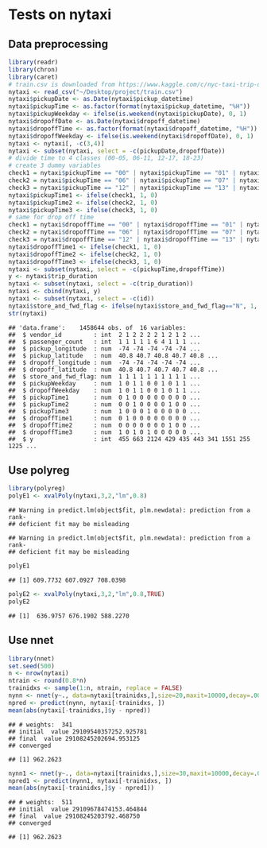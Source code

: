 Tests on nytaxi
================

Data preprocessing
------------------

``` r
library(readr)
library(chron)
library(caret)
# train.csv is downloaded from https://www.kaggle.com/c/nyc-taxi-trip-duration/data
nytaxi <- read_csv("~/Desktop/project/train.csv")
nytaxi$pickupDate <- as.Date(nytaxi$pickup_datetime)
nytaxi$pickupTime <- as.factor(format(nytaxi$pickup_datetime, "%H"))
nytaxi$pickupWeekday <- ifelse(is.weekend(nytaxi$pickupDate), 0, 1)
nytaxi$dropoffDate <- as.Date(nytaxi$dropoff_datetime)
nytaxi$dropoffTime <- as.factor(format(nytaxi$dropoff_datetime, "%H"))
nytaxi$dropoffWeekday <- ifelse(is.weekend(nytaxi$dropoffDate), 0, 1)
nytaxi <- nytaxi[, -c(3,4)]
nytaxi <- subset(nytaxi, select = -c(pickupDate,dropoffDate))
# divide time to 4 classes (00-05, 06-11, 12-17, 18-23)
# create 3 dummy variables
check1 = nytaxi$pickupTime == "00" | nytaxi$pickupTime == "01" | nytaxi$pickupTime == "02" | nytaxi$pickupTime == "03" | nytaxi$pickupTime == "04" | nytaxi$pickupTime == "05"
check2 = nytaxi$pickupTime == "06" | nytaxi$pickupTime == "07" | nytaxi$pickupTime == "08" | nytaxi$pickupTime == "09" | nytaxi$pickupTime == "10" | nytaxi$pickupTime == "11"
check3 = nytaxi$pickupTime == "12" | nytaxi$pickupTime == "13" | nytaxi$pickupTime == "14" | nytaxi$pickupTime == "15" | nytaxi$pickupTime == "16" | nytaxi$pickupTime == "17"
nytaxi$pickupTime1 <- ifelse(check1, 1, 0)
nytaxi$pickupTime2 <- ifelse(check2, 1, 0)
nytaxi$pickupTime3 <- ifelse(check3, 1, 0)
# same for drop off time
check1 = nytaxi$dropoffTime == "00" | nytaxi$dropoffTime == "01" | nytaxi$dropoffTime == "02" | nytaxi$dropoffTime == "03" | nytaxi$dropoffTime == "04" | nytaxi$dropoffTime == "05"
check2 = nytaxi$dropoffTime == "06" | nytaxi$dropoffTime == "07" | nytaxi$dropoffTime == "08" | nytaxi$dropoffTime == "09" | nytaxi$dropoffTime == "10" | nytaxi$dropoffTime == "11"
check3 = nytaxi$dropoffTime == "12" | nytaxi$dropoffTime == "13" | nytaxi$dropoffTime == "14" | nytaxi$dropoffTime == "15" | nytaxi$dropoffTime == "16" | nytaxi$dropoffTime == "17"
nytaxi$dropoffTime1 <- ifelse(check1, 1, 0)
nytaxi$dropoffTime2 <- ifelse(check2, 1, 0)
nytaxi$dropoffTime3 <- ifelse(check3, 1, 0)
nytaxi <- subset(nytaxi, select = -c(pickupTime,dropoffTime))
y <- nytaxi$trip_duration
nytaxi <- subset(nytaxi, select = -c(trip_duration))
nytaxi <- cbind(nytaxi, y)
nytaxi <- subset(nytaxi, select = -c(id))
nytaxi$store_and_fwd_flag <- ifelse(nytaxi$store_and_fwd_flag=="N", 1, 0)
str(nytaxi)
```

    ## 'data.frame':    1458644 obs. of  16 variables:
    ##  $ vendor_id         : int  2 1 2 2 2 2 1 2 1 2 ...
    ##  $ passenger_count   : int  1 1 1 1 1 6 4 1 1 1 ...
    ##  $ pickup_longitude  : num  -74 -74 -74 -74 -74 ...
    ##  $ pickup_latitude   : num  40.8 40.7 40.8 40.7 40.8 ...
    ##  $ dropoff_longitude : num  -74 -74 -74 -74 -74 ...
    ##  $ dropoff_latitude  : num  40.8 40.7 40.7 40.7 40.8 ...
    ##  $ store_and_fwd_flag: num  1 1 1 1 1 1 1 1 1 1 ...
    ##  $ pickupWeekday     : num  1 0 1 1 0 0 1 0 1 1 ...
    ##  $ dropoffWeekday    : num  1 0 1 1 0 0 1 0 1 1 ...
    ##  $ pickupTime1       : num  0 1 0 0 0 0 0 0 0 0 ...
    ##  $ pickupTime2       : num  0 0 1 0 0 0 0 1 0 0 ...
    ##  $ pickupTime3       : num  1 0 0 0 1 0 0 0 0 0 ...
    ##  $ dropoffTime1      : num  0 1 0 0 0 0 0 0 0 0 ...
    ##  $ dropoffTime2      : num  0 0 0 0 0 0 0 1 0 0 ...
    ##  $ dropoffTime3      : num  1 0 1 0 1 0 0 0 0 0 ...
    ##  $ y                 : int  455 663 2124 429 435 443 341 1551 255 1225 ...

Use polyreg
-----------

``` r
library(polyreg)
polyE1 <- xvalPoly(nytaxi,3,2,"lm",0.8)
```

    ## Warning in predict.lm(object$fit, plm.newdata): prediction from a rank-
    ## deficient fit may be misleading

    ## Warning in predict.lm(object$fit, plm.newdata): prediction from a rank-
    ## deficient fit may be misleading

``` r
polyE1
```

    ## [1] 609.7732 607.0927 708.0398

``` r
polyE2 <- xvalPoly(nytaxi,3,2,"lm",0.8,TRUE)
polyE2
```

    ## [1]  636.9757 676.1902 588.2270

Use nnet
--------

``` r
library(nnet)
set.seed(500)
n <- nrow(nytaxi)
ntrain <- round(0.8*n)
trainidxs <- sample(1:n, ntrain, replace = FALSE)
nynn <- nnet(y~., data=nytaxi[trainidxs,],size=20,maxit=10000,decay=.001)
npred <- predict(nynn, nytaxi[-trainidxs, ])
mean(abs(nytaxi[-trainidxs,]$y - npred))
```

    ## # weights:  341
    ## initial  value 29109540357252.925781 
    ## final  value 29108245202694.953125 
    ## converged

    ## [1] 962.2623

``` r
nynn1 <- nnet(y~., data=nytaxi[trainidxs,],size=30,maxit=10000,decay=.005)
npred1 <- predict(nynn1, nytaxi[-trainidxs, ])
mean(abs(nytaxi[-trainidxs,]$y - npred1))
```

    ## # weights:  511
    ## initial  value 29109678474153.464844 
    ## final  value 29108245203792.468750 
    ## converged

    ## [1] 962.2623
